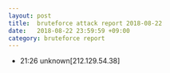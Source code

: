 ```yaml
---
layout: post
title:  bruteforce attack report 2018-08-22
date:   2018-08-22 23:59:59 +09:00
category: bruteforce report
---
```


* 21:26 unknown[212.129.54.38]

